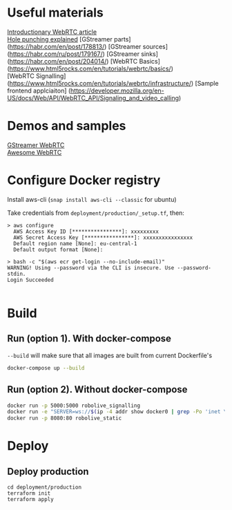 # Useful materials

[Introductionary WebRTC article](https://habr.com/ru/company/yandex/blog/419951/)    
[Hole punching explained](https://bford.info/pub/net/p2pnat/) 
[GStreamer parts] (https://habr.com/en/post/178813/)
[GStreamer sources] (https://habr.com/ru/post/179167/)
[GStreamer sinks] (https://habr.com/en/post/204014/)
[WebRTC Basics] (https://www.html5rocks.com/en/tutorials/webrtc/basics/)  
[WebRTC Signalling] (https://www.html5rocks.com/en/tutorials/webrtc/infrastructure/)
[Sample frontend applciaiton] (https://developer.mozilla.org/en-US/docs/Web/API/WebRTC_API/Signaling_and_video_calling)

# Demos and samples
[GStreamer WebRTC](https://github.com/centricular/gstwebrtc-demos)  
[Awesome WebRTC](https://github.com/openrtc-io/awesome-webrtc)

# Configure Docker registry

Install aws-cli (`snap install aws-cli --classic` for ubuntu)

Take credentials from `deployment/production/_setup.tf`, then:
```shell script
> aws configure
  AWS Access Key ID [****************]: xxxxxxxxx
  AWS Secret Access Key [****************]: xxxxxxxxxxxxxxxx
  Default region name [None]: eu-central-1
  Default output format [None]: 

> bash -c "$(aws ecr get-login --no-include-email)"
WARNING! Using --password via the CLI is insecure. Use --password-stdin.
Login Succeeded


```

# Build

## Run (option 1). With docker-compose
`--build` will make sure that all images are built from current Dockerfile's
```bash
docker-compose up --build
```

## Run (option 2). Without docker-compose
```bash
docker run -p 5000:5000 robolive_signalling
docker run -e "SERVER=ws://$(ip -4 addr show docker0 | grep -Po 'inet \K[\d.]+'):5000" robolive_robot
docker run -p 8080:80 robolive_static
```

# Deploy

## Deploy production
```
cd deployment/production
terraform init
terraform apply
```
